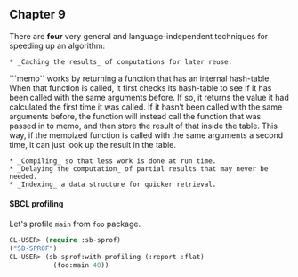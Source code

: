 ## Chapter 9

There are **four** very general and language-independent techniques for speeding
up an algorithm:

    * _Caching the results_ of computations for later reuse.

```memo`` works by returning a function that has an internal hash-table. When that function is
called, it first checks its hash-table to see if it has been called with the same
arguments before. If so, it returns the value it had calculated the first time it was
called. If it hasn’t been called with the same arguments before, the function will
instead call the function that was passed in to memo, and then store the result of that
inside the table. This way, if the memoized function is called with the same arguments a
second time, it can just look up the result in the table.

    * _Compiling_ so that less work is done at run time.
    * _Delaying the computation_ of partial results that may never be needed.
    * _Indexing_ a data structure for quicker retrieval.

#### SBCL profiling

Let's profile ```main``` from ```foo``` package.

```cl
CL-USER> (require :sb-sprof)
("SB-SPROF")
CL-USER> (sb-sprof:with-profiling (:report :flat)
           (foo:main 40))
```
